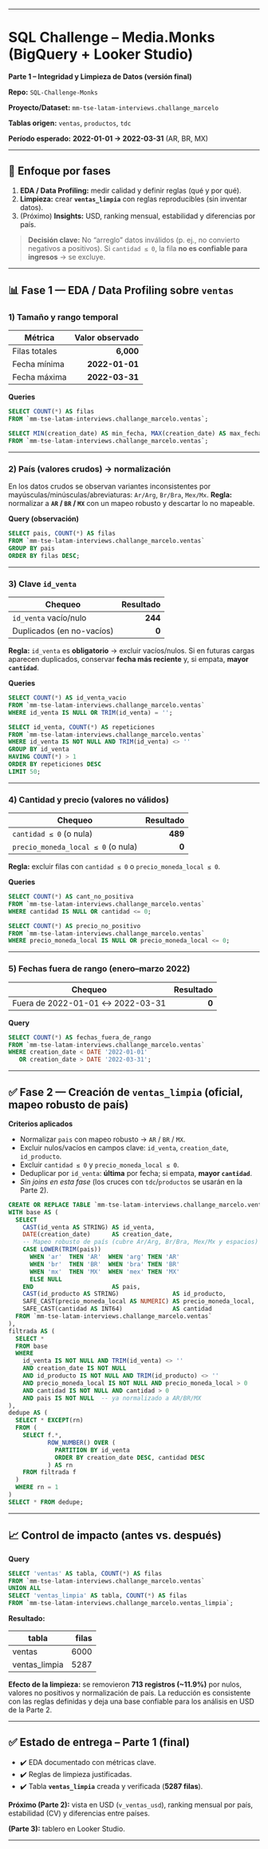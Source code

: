 
---

# SQL Challenge – Media.Monks (BigQuery + Looker Studio)

**Parte 1 – Integridad y Limpieza de Datos (versión final)**

**Repo:** `SQL-Challenge-Monks`

**Proyecto/Dataset:** `mm-tse-latam-interviews.challange_marcelo`

**Tablas origen:** `ventas`, `productos`, `tdc`

**Período esperado:** **2022-01-01 → 2022-03-31** (AR, BR, MX)

---

## 🧭 Enfoque por fases

1. **EDA / Data Profiling:** medir calidad y definir reglas (qué y por qué).
2. **Limpieza:** crear **`ventas_limpia`** con reglas reproducibles (sin inventar datos).
3. (Próximo) **Insights:** USD, ranking mensual, estabilidad y diferencias por país.

> **Decisión clave:** No “arreglo” datos inválidos (p. ej., no convierto negativos a positivos). Si `cantidad ≤ 0`, la fila **no es confiable para ingresos** → se excluye.

---

## 📊 Fase 1 — EDA / Data Profiling sobre `ventas`

### 1) Tamaño y rango temporal

| Métrica       | Valor observado |
| ------------- | --------------: |
| Filas totales |       **6,000** |
| Fecha mínima  |  **2022-01-01** |
| Fecha máxima  |  **2022-03-31** |

**Queries**

```sql
SELECT COUNT(*) AS filas
FROM `mm-tse-latam-interviews.challange_marcelo.ventas`;

SELECT MIN(creation_date) AS min_fecha, MAX(creation_date) AS max_fecha
FROM `mm-tse-latam-interviews.challange_marcelo.ventas`;
```

---

### 2) País (valores crudos) → normalización

En los datos crudos se observan variantes inconsistentes por mayúsculas/minúsculas/abreviaturas: `Ar/Arg`, `Br/Bra`, `Mex/Mx`.
**Regla:** normalizar a **`AR` / `BR` / `MX`** con un mapeo robusto y descartar lo no mapeable.

**Query (observación)**

```sql
SELECT pais, COUNT(*) AS filas
FROM `mm-tse-latam-interviews.challange_marcelo.ventas`
GROUP BY pais
ORDER BY filas DESC;
```

---

### 3) Clave `id_venta`

| Chequeo                   | Resultado |
| ------------------------- | --------: |
| `id_venta` vacío/nulo     |   **244** |
| Duplicados (en no-vacíos) |     **0** |

**Regla:** `id_venta` es **obligatorio** → excluir vacíos/nulos.
Si en futuras cargas aparecen duplicados, conservar **fecha más reciente** y, si empata, **mayor `cantidad`**.

**Queries**

```sql
SELECT COUNT(*) AS id_venta_vacio
FROM `mm-tse-latam-interviews.challange_marcelo.ventas`
WHERE id_venta IS NULL OR TRIM(id_venta) = '';

SELECT id_venta, COUNT(*) AS repeticiones
FROM `mm-tse-latam-interviews.challange_marcelo.ventas`
WHERE id_venta IS NOT NULL AND TRIM(id_venta) <> ''
GROUP BY id_venta
HAVING COUNT(*) > 1
ORDER BY repeticiones DESC
LIMIT 50;
```

---

### 4) Cantidad y precio (valores no válidos)

| Chequeo                            | Resultado |
| ---------------------------------- | --------: |
| `cantidad ≤ 0` (o nula)            |   **489** |
| `precio_moneda_local ≤ 0` (o nula) |     **0** |

**Regla:** excluir filas con `cantidad ≤ 0` o `precio_moneda_local ≤ 0`.

**Queries**

```sql
SELECT COUNT(*) AS cant_no_positiva
FROM `mm-tse-latam-interviews.challange_marcelo.ventas`
WHERE cantidad IS NULL OR cantidad <= 0;

SELECT COUNT(*) AS precio_no_positivo
FROM `mm-tse-latam-interviews.challange_marcelo.ventas`
WHERE precio_moneda_local IS NULL OR precio_moneda_local <= 0;
```

---

### 5) Fechas fuera de rango (enero–marzo 2022)

| Chequeo                          | Resultado |
| -------------------------------- | --------: |
| Fuera de 2022-01-01 ↔ 2022-03-31 |     **0** |

**Query**

```sql
SELECT COUNT(*) AS fechas_fuera_de_rango
FROM `mm-tse-latam-interviews.challange_marcelo.ventas`
WHERE creation_date < DATE '2022-01-01'
   OR creation_date > DATE '2022-03-31';
```

---

## ✅ Fase 2 — Creación de `ventas_limpia` (oficial, mapeo robusto de país)

**Criterios aplicados**

* Normalizar `pais` con mapeo robusto → `AR` / `BR` / `MX`.
* Excluir nulos/vacíos en campos clave: `id_venta`, `creation_date`, `id_producto`.
* Excluir `cantidad ≤ 0` y `precio_moneda_local ≤ 0`.
* Deduplicar por `id_venta`: **última** por fecha; si empata, **mayor `cantidad`**.
* *Sin joins en esta fase* (los cruces con `tdc`/`productos` se usarán en la Parte 2).

```sql
CREATE OR REPLACE TABLE `mm-tse-latam-interviews.challange_marcelo.ventas_limpia` AS
WITH base AS (
  SELECT
    CAST(id_venta AS STRING) AS id_venta,
    DATE(creation_date)      AS creation_date,
    -- Mapeo robusto de país (cubre Ar/Arg, Br/Bra, Mex/Mx y espacios)
    CASE LOWER(TRIM(pais))
      WHEN 'ar'  THEN 'AR'  WHEN 'arg' THEN 'AR'
      WHEN 'br'  THEN 'BR'  WHEN 'bra' THEN 'BR'
      WHEN 'mx'  THEN 'MX'  WHEN 'mex' THEN 'MX'
      ELSE NULL
    END                      AS pais,
    CAST(id_producto AS STRING)               AS id_producto,
    SAFE_CAST(precio_moneda_local AS NUMERIC) AS precio_moneda_local,
    SAFE_CAST(cantidad AS INT64)              AS cantidad
  FROM `mm-tse-latam-interviews.challange_marcelo.ventas`
),
filtrada AS (
  SELECT *
  FROM base
  WHERE
    id_venta IS NOT NULL AND TRIM(id_venta) <> ''
    AND creation_date IS NOT NULL
    AND id_producto IS NOT NULL AND TRIM(id_producto) <> ''
    AND precio_moneda_local IS NOT NULL AND precio_moneda_local > 0
    AND cantidad IS NOT NULL AND cantidad > 0
    AND pais IS NOT NULL  -- ya normalizado a AR/BR/MX
),
dedupe AS (
  SELECT * EXCEPT(rn)
  FROM (
    SELECT f.*,
           ROW_NUMBER() OVER (
             PARTITION BY id_venta
             ORDER BY creation_date DESC, cantidad DESC
           ) AS rn
    FROM filtrada f
  )
  WHERE rn = 1
)
SELECT * FROM dedupe;
```

---

## 📈 Control de impacto (antes vs. después)

**Query**

```sql
SELECT 'ventas' AS tabla, COUNT(*) AS filas
FROM `mm-tse-latam-interviews.challange_marcelo.ventas`
UNION ALL
SELECT 'ventas_limpia' AS tabla, COUNT(*) AS filas
FROM `mm-tse-latam-interviews.challange_marcelo.ventas_limpia`;
```

**Resultado:**

| tabla          | filas |
| -------------- | ----: |
| ventas         |  6000 |
| ventas\_limpia |  5287 |

**Efecto de la limpieza:** se removieron **713 registros (\~11.9%)** por nulos, valores no positivos y normalización de país. La reducción es consistente con las reglas definidas y deja una base confiable para los análisis en USD de la Parte 2.

---

## ✅ Estado de entrega – Parte 1 (final)

* ✔️ EDA documentado con métricas clave.
* ✔️ Reglas de limpieza justificadas.
* ✔️ Tabla **`ventas_limpia`** creada y verificada (**5287 filas**).

**Próximo (Parte 2):** vista en USD (`v_ventas_usd`), ranking mensual por país, estabilidad (CV) y diferencias entre países.

**(Parte 3):** tablero en Looker Studio.

---

